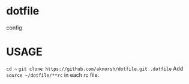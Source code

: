 # dotfile
config

# USAGE
`cd ~`
`git clone https://github.com/aknorsh/dotfile.git .dotfile`
Add `source ~/dotfile/**rc` in each rc file.

